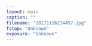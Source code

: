 ```yaml
---
layout: main
caption: ""
filename: "20171116214457.jpg"
fstop: "Unknown"
exposure: "Unknown"
---
```

